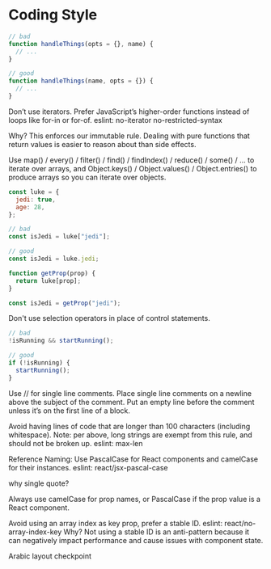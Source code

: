 # Coding Style

```js
// bad
function handleThings(opts = {}, name) {
  // ...
}

// good
function handleThings(name, opts = {}) {
  // ...
}
```

Don’t use iterators. Prefer JavaScript’s higher-order functions instead of loops like for-in or for-of. eslint: no-iterator no-restricted-syntax

Why? This enforces our immutable rule. Dealing with pure functions that return values is easier to reason about than side effects.

Use map() / every() / filter() / find() / findIndex() / reduce() / some() / ... to iterate over arrays, and Object.keys() / Object.values() / Object.entries() to produce arrays so you can iterate over objects.

```js
const luke = {
  jedi: true,
  age: 28,
};

// bad
const isJedi = luke["jedi"];

// good
const isJedi = luke.jedi;

function getProp(prop) {
  return luke[prop];
}

const isJedi = getProp("jedi");
```

Don't use selection operators in place of control statements.

```js
// bad
!isRunning && startRunning();

// good
if (!isRunning) {
  startRunning();
}
```

Use // for single line comments. Place single line comments on a newline above the subject of the comment. Put an empty line before the comment unless it’s on the first line of a block.

Avoid having lines of code that are longer than 100 characters (including whitespace). Note: per above, long strings are exempt from this rule, and should not be broken up. eslint: max-len

Reference Naming: Use PascalCase for React components and camelCase for their instances. eslint: react/jsx-pascal-case

why single quote?

Always use camelCase for prop names, or PascalCase if the prop value is a React component.

Avoid using an array index as key prop, prefer a stable ID. eslint: react/no-array-index-key
Why? Not using a stable ID is an anti-pattern because it can negatively impact performance and cause issues with component state.

Arabic layout checkpoint
